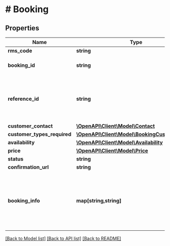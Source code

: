 # # Booking

## Properties

Name | Type | Description | Notes
------------ | ------------- | ------------- | -------------
**rms_code** | **string** |  | 
**booking_id** | **string** | Unique identifier of the booking | 
**reference_id** | **string** | A unique identifier for the booking, created by the gateway | 
**customer_contact** | [**\OpenAPI\Client\Model\Contact**](Contact.md) |  | 
**customer_types_required** | [**\OpenAPI\Client\Model\BookingCustomerType[]**](BookingCustomerType.md) |  | 
**availability** | [**\OpenAPI\Client\Model\Availability**](Availability.md) |  | 
**price** | [**\OpenAPI\Client\Model\Price**](Price.md) |  | 
**status** | **string** |  | 
**confirmation_url** | **string** |  | [optional] 
**booking_info** | **map[string,string]** | Relevant info for the Booking, like pickup details, map link, time etc, in Key-&gt;Value format | [optional] 

[[Back to Model list]](../../README.md#documentation-for-models) [[Back to API list]](../../README.md#documentation-for-api-endpoints) [[Back to README]](../../README.md)


